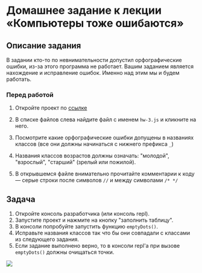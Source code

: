 # Домашнее задание к лекции «Компьютеры тоже ошибаются»

## Описание задания
В задании кто-то по невнимательности допустил орфографические ошибки, из-за этого программа не работает.
Вашим заданием является нахождение и исправление ошибок. Именно над этим мы и будем работать. 

### Перед работой
1. Откройте проект по [ссылке](https://repl.it/@netologySD/SD-diploma)

2. В списке файлов слева найдите файл с именем `hw-3.js` и кликните на него.

3. Посмотрите какие орфографические ошибки допущены в названиях классов (все они должны начинаться с нижнего префикса `_`)

4. Названия классов возрастов должны означать: "молодой", "взрослый", "старший" (зрелый или пожилой).

5. В открывшемся файле внимательно прочитайте комментарии к коду — серые строки после символов `//` и между символами `/* */`

## Задача
1. Откройте консоль разработчика (или консоль repl).  
2. Запустите проект и нажмите на кнопку "заполнить таблицу".
3. В консоли попробуйте запустить функцию `emptyDots()`.
4. Исправьте названия классов так что бы они совпадали с классами из следующего задания.
5. Если задание выполнено верно, то в консоли repl'a при вызове `emptyDots()` должны очищаться точки. 

![](http://g.recordit.co/AirDGv8hvs.gif)